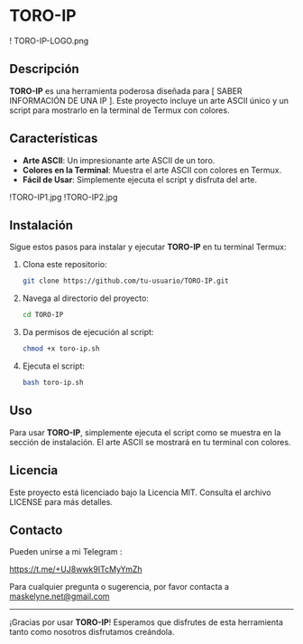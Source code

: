 # TORO-IP

! TORO-IP-LOGO.png

## Descripción

**TORO-IP** es una herramienta poderosa diseñada para [ SABER INFORMACIÓN DE UNA IP ]. Este proyecto incluye un arte ASCII único y un script para mostrarlo en la terminal de Termux con colores.

## Características

- **Arte ASCII**: Un impresionante arte ASCII de un toro.
- **Colores en la Terminal**: Muestra el arte ASCII con colores en Termux.
- **Fácil de Usar**: Simplemente ejecuta el script y disfruta del arte.

!TORO-IP1.jpg
!TORO-IP2.jpg

## Instalación

Sigue estos pasos para instalar y ejecutar **TORO-IP** en tu terminal Termux:

1. Clona este repositorio:
    ```bash
    git clone https://github.com/tu-usuario/TORO-IP.git
    ```

2. Navega al directorio del proyecto:
    ```bash
    cd TORO-IP
    ```

3. Da permisos de ejecución al script:
    ```bash
    chmod +x toro-ip.sh
    ```

4. Ejecuta el script:
    ```bash
    bash toro-ip.sh
    ```

## Uso

Para usar **TORO-IP**, simplemente ejecuta el script como se muestra en la sección de instalación. El arte ASCII se mostrará en tu terminal con colores.

## Licencia

Este proyecto está licenciado bajo la Licencia MIT. Consulta el archivo LICENSE para más detalles.

## Contacto
Pueden unirse a mi Telegram :

https://t.me/+UJ8wwk9ITcMyYmZh

Para cualquier pregunta o sugerencia, por favor contacta a maskelyne.net@gmail.com

---

¡Gracias por usar **TORO-IP**! Esperamos que disfrutes de esta herramienta tanto como nosotros disfrutamos creándola.
